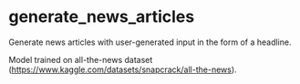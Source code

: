 # generate_news_articles

Generate news articles with user-generated input in the form of a headline. 

Model trained on all-the-news dataset (https://www.kaggle.com/datasets/snapcrack/all-the-news). 
